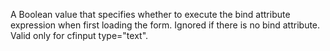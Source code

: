 A Boolean value that specifies whether to
                        execute the bind attribute expression when first
                        loading the form.
                        Ignored if there is no bind attribute.
                        Valid only for cfinput type="text".